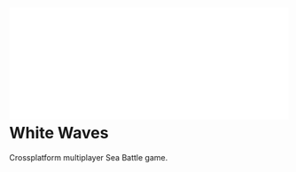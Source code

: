 # ![1756151774742](image/README/1756151774742.png)White Waves

Crossplatform multiplayer Sea Battle game.
